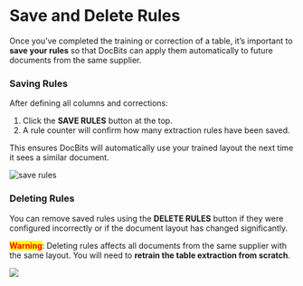 # Save and Delete Rules

Once you’ve completed the training or correction of a table, it’s important to **save your rules** so that DocBits can apply them automatically to future documents from the same supplier.

### Saving Rules

After defining all columns and corrections:

1. Click the **SAVE RULES** button at the top.
2. A rule counter will confirm how many extraction rules have been saved.

This ensures DocBits will automatically use your trained layout the next time it sees a similar document.

![save rules](https://lh7-us.googleusercontent.com/zVn_mYiL7PwiILj2gJ4sxaPKpEUNOfKwryiZJ2Umk2SpvGHZ8OVUznBReJHqCM7UstWTt6nq0azJrtPDK_2q4jVUZgsE7bf6toT9kl57wByn4EG3JqafBfZt5G54OZ8okUfpLUH1tvHb0mZIC119I4k)

### Deleting Rules

You can remove saved rules using the **DELETE RULES** button if they were configured incorrectly or if the document layout has changed significantly.

<mark style="color:red;">**Warning**</mark>: Deleting rules affects all documents from the same supplier with the same layout. You will need to **retrain the table extraction from scratch**.

![](https://lh7-us.googleusercontent.com/KyfMBBv2ghBgSmqTZ4zMVsHKaoAVwcha8XRhUPNPrVMNwsmHXCDMDSsmkJYE2EYWynD1SzMcf57dmqvGIC4u3UpQohRxZW3A2RNICsNyI6Du0-jd3ZibupkTwRnYoD_XUAbfypZ5iQj-9Z0XN_SreUs)
